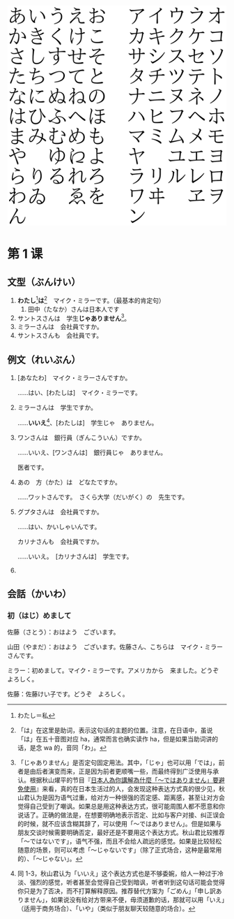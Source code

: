 <img src="./assets/Hiragana-Katakana-Gojuuon.png" alt="Hiragana-Katakana-Gojuuon" style="zoom: 50%;" />

 





# 第 1 课



## 文型（ぶんけい）

1. **わたし**[^1-1]**は**[^1-2]　マイク・ミラーです。（最基本的肯定句）
    1. 田中（たなか）さんは日本人です
2. サントスさんは　学生**じゃありません**[^1-3]。
3. ミラーさんは　会社員ですか。
4. サントスさんも　会社員です。



## 例文（れいぶん）

1. [あなたわ]　マイク・ミラーさんですか。

    ......はい、[わたしは]　マイク・ミラーです。

2. ミラーさんは　学生ですか。

    ……**いいえ**[^1-4]、[わたしは]　学生じゃ　ありません。

3. ワンさんは　銀行員（ぎんこういん）ですか。

    ......いいえ、[ワンさんは]　銀行員じゃ　ありません。

    医者です。

4. あの　方（かた）は　どなたですか。

    ......ワットさんです。　さくら大学（だいがく）の　先生です。

5. グプタさんは　会社員ですか。

    ......はい、かいしゃいんです。

    カリナさんも　会社員ですか。

    ......いいえ。　[カリナさんは]　学生です。

6. 



## 会話（かいわ）

### 初（はじ）めまして

佐藤（さとう）：おはよう　ございます。

山田（やまだ）：おはよう　ございます。佐藤さん、こちらは　マイク・ミラーさんです。

ミラー：初めまして。マイク・ミラーです。アメリカから　来ました。どうぞ　よろしく。

佐藤：佐藤けい子です。どうぞ　よろしく。













> [^1-1]:わたし＝私
> [^1-2]:「は」在这里是助词，表示这句话的主题的位置。注意，在日语中，虽说「は」在五十音图对应 ha，通常而言也确实读作 ha，但是如果当助词讲的话，是念 wa 的，音同「わ」。
> [^1-3]:「じゃありません」是否定句固定用法。其中，「じゃ」也可以用「では」，前者是由后者演变而来，正是因为前者更顺嘴一些，而最终得到广泛使用与承认。根据秋山燿平的节目『[日本人為你講解為什麼「〜ではありません」要避免使用](https://www.youtube.com/watch?v=6zGmMZaW_00)』来看，真的在日本生活过的人，会发现这种表达方式真的很少见，秋山君认为是因为语气过重，给对方一种很强的否定感、距离感，甚至让对方会觉得自己受到了嘲讽。如果总是用这种表达方式，很可能周围人都不愿意和你说话了。正确的做法是，在想要明确地表示否定、比如与客户对接、纠正误会的时候，就不应该含糊其辞了，可以使用「〜ではありません」。但是如果与朋友交谈时候需要明确否定，最好还是不要用这个表达方式。秋山君比较推荐「〜ではないです」，语气不强，而且不会给人疏远的感觉。如果是比较轻松随意的场景，则可以考虑「〜じゃないです」（除了正式场合，这种是最常用的）、「〜じゃない」。
>
> [^1-4]:同 1-3，秋山君认为「いいえ」这个表达方式也是不够委婉，给人一种过于冷淡、强烈的感觉，听者甚至会觉得自己受到暗讽，听者听到这句话可能会觉得你只是为了否决，而不打算解释原因。推荐替代方案为「ごめん」「申し訳ありません」，如果说没有给对方带来不便，毋须道歉的话，那就可以用「いえ」（适用于商务场合）、「いや」（类似于朋友聊天较随意的场合）。
>
> 
>
> 